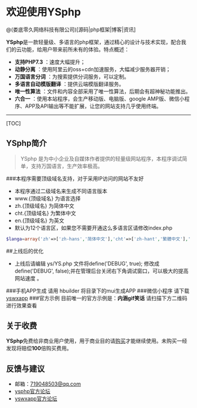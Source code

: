 # 欢迎使用YSphp

@(娄底零久网络科技有限公司)[源码|php框架|博客|资讯]

**YSphp**是一款轻量级、多语言的php框架，通过精心的设计与技术实现，配合我们的云功能，给用户带来前所未有的体验。特点概述：
 
- **支持PHP7.3** ：速度大幅提升；
- **动静分离** ：使用阿里云的oss+cdn加速服务，大幅减少服务器开销；
- **万国语言分词** ：为搜索提供分词服务，可以定制。
- **多语言自动模版翻译** ：提供云端模版翻译服务。
- **唯一性算法** ：文件和内容全部采用了唯一性算法，后期会有超神秘功能推出。
- **六合一** ：使用本站程序，会生产移动版、电脑版、google AMP版、微信小程序、APP及API输出等不能扩展，让您的网站支持几乎使用终端。
-------------------

[TOC]

## YSphp简介

> YSphp 是为中小企业及自媒体作者提供的轻量级网站程序，本程序调试简单，支持万国语言，生产效率极高。
  

###本程序需要顶级域名支持，对于采用IP访问的网站不友好
- 本程序通过二级域名来生成不同语言版本
- www.{顶级域名}  为语言选择
- zh.{顶级域名}  为简体中文
- cht.{顶级域名}  为繁体中文
- en.{顶级域名}  为英文
- 默认为12个语言区，如果您不需要开通这么多语言区请修改index.php
``` php
$langa=array('zh'=>['zh-hans','简体中文'],'cht'=>['zh-hant','繁體中文'],'en'=>['en','English'],'ja'=>['ja','日本の'],'ko'=>['ko','한국의'],'es'=>['es','español'],'ru'=>['ru','русский'],'ar'=>['ar','العربية'],'fr'=>['fr','français'],'hi'=>['hi','हिन्दी'],'pt'=>['pt','português'],'de'=>['de','Deutsch']);
```

##上线后的优化
- 上线后请编辑 ys/YS.php 文件将define('DEBUG', true); 修改成define('DEBUG', false);并在管理后台关闭右下角调试窗口，可以极大的提高网站速度 。

###手机APP生成
请用 hbuilder 将目录下的mui生成APP
###微信小程序
请下载[yswxapp](https://github.com/09net/ysphp)
###官方示例
目前唯一的官方示例是：**内涵gif笑话**  请扫描下方二维码进行效果查看
  


## 关于收费
**YSphp**免费给非商业用户使用，用于商业目的请[购买](http://zh.44api.com)才能继续使用。未购买一经发现将赔偿**100**倍购买费用。
## 反馈与建议
- 邮箱：<719048503@qq.com>
- [ysphp官方论坛](http://zh.44api.com/f/12.html)
- [yswxapp官方论坛](http://zh.44api.com/f/13.html)
